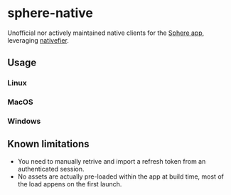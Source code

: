 # sphere-native

Unofficial nor actively maintained native clients for the [Sphere app](https://www.sphere.me/), leveraging [nativefier](https://github.com/nativefier/nativefier).

## Usage

### Linux
### MacOS
### Windows

## Known limitations

- You need to manually retrive and import a refresh token from an authenticated session.
- No assets are actually pre-loaded within the app at build time, most of the load appens on the first launch.

